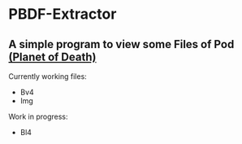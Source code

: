 # PBDF-Extractor
## A simple program to view some Files of Pod  [(Planet of Death)](https://en.wikipedia.org/wiki/POD_(video_game))

Currently working files:
* Bv4
* Img

Work in progress:
* Bl4
